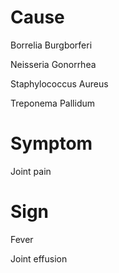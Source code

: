 
# Cause

Borrelia Burgborferi

Neisseria Gonorrhea

Staphylococcus Aureus

Treponema Pallidum

# Symptom

Joint pain

# Sign

Fever

Joint effusion
